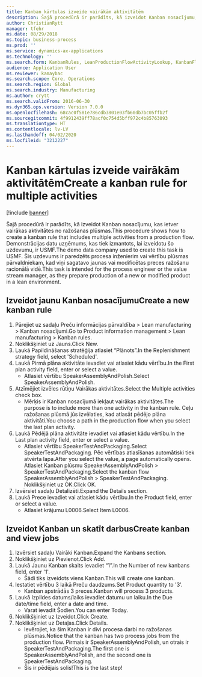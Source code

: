 ```yaml
---
title: Kanban kārtulas izveide vairākām aktivitātēm
description: Šajā procedūrā ir parādīts, kā izveidot Kanban nosacījumu, kas ietver vairākas aktivitātes no ražošanas plūsmas.
author: ChristianRytt
manager: tfehr
ms.date: 08/29/2018
ms.topic: business-process
ms.prod: ''
ms.service: dynamics-ax-applications
ms.technology: ''
ms.search.form: KanbanRules, LeanProductionFlowActivityLookup, KanbanFlowSelection, InventItemIdLookupSimple, KanbanCreateScheduled, Kanban
audience: Application User
ms.reviewer: kamaybac
ms.search.scope: Core, Operations
ms.search.region: Global
ms.search.industry: Manufacturing
ms.author: crytt
ms.search.validFrom: 2016-06-30
ms.dyn365.ops.version: Version 7.0.0
ms.openlocfilehash: 68cac0f581e786cdb3801e03fb60db7bc05ffb2f
ms.sourcegitcommit: 4f9912439ff78acf0c754d5bff972c4b85763093
ms.translationtype: HT
ms.contentlocale: lv-LV
ms.lasthandoff: 04/02/2020
ms.locfileid: "3212227"
---
```

# <a name="create-a-kanban-rule-for-multiple-activities"></a><span data-ttu-id="2890d-103">Kanban kārtulas izveide vairākām aktivitātēm</span><span class="sxs-lookup"><span data-stu-id="2890d-103">Create a kanban rule for multiple activities</span></span>

[!include [banner](../../includes/banner.md)]

<span data-ttu-id="2890d-104">Šajā procedūrā ir parādīts, kā izveidot Kanban nosacījumu, kas ietver vairākas aktivitātes no ražošanas plūsmas.</span><span class="sxs-lookup"><span data-stu-id="2890d-104">This procedure shows how to create a kanban rule that includes multiple activities from a production flow.</span></span> <span data-ttu-id="2890d-105">Demonstrācijas datu uzņēmums, kas tiek izmantots, lai izveidotu šo uzdevumu, ir USMF.</span><span class="sxs-lookup"><span data-stu-id="2890d-105">The demo data company used to create this task is USMF.</span></span> <span data-ttu-id="2890d-106">Šis uzdevums ir paredzēts procesa inženierim vai vērtību plūsmas pārvaldniekam, kad viņi sagatavo jaunas vai modificētas preces ražošanu racionālā vidē.</span><span class="sxs-lookup"><span data-stu-id="2890d-106">This task is intended for the process engineer or the value stream manager, as they prepare production of a new or modified product in a lean environment.</span></span>


## <a name="create-a-new-kanban-rule"></a><span data-ttu-id="2890d-107">Izveidot jaunu Kanban nosacījumu</span><span class="sxs-lookup"><span data-stu-id="2890d-107">Create a new kanban rule</span></span>
1. <span data-ttu-id="2890d-108">Pārejiet uz sadaļu Preču informācijas pārvaldība > Lean manufacturing > Kanban nosacījumi.</span><span class="sxs-lookup"><span data-stu-id="2890d-108">Go to Product information management > Lean manufacturing > Kanban rules.</span></span>
2. <span data-ttu-id="2890d-109">Noklikšķiniet uz Jauns.</span><span class="sxs-lookup"><span data-stu-id="2890d-109">Click New.</span></span>
3. <span data-ttu-id="2890d-110">Laukā Papildināšanas stratēģija atlasiet “Plānots”.</span><span class="sxs-lookup"><span data-stu-id="2890d-110">In the Replenishment strategy field, select 'Scheduled'.</span></span>
4. <span data-ttu-id="2890d-111">Laukā Pirmā plāna aktivitāte ievadiet vai atlasiet kādu vērtību.</span><span class="sxs-lookup"><span data-stu-id="2890d-111">In the First plan activity field, enter or select a value.</span></span>
    * <span data-ttu-id="2890d-112">Atlasiet vērtību SpeakerAssemblyAndPolish.</span><span class="sxs-lookup"><span data-stu-id="2890d-112">Select SpeakerAssemblyAndPolish.</span></span>  
5. <span data-ttu-id="2890d-113">Atzīmējiet izvēles rūtiņu Vairākas aktivitātes.</span><span class="sxs-lookup"><span data-stu-id="2890d-113">Select the Multiple activities check box.</span></span>
    * <span data-ttu-id="2890d-114">Mērķis ir Kanban nosacījumā iekļaut vairākas aktivitātes.</span><span class="sxs-lookup"><span data-stu-id="2890d-114">The purpose is to include more than one activity in the kanban rule.</span></span> <span data-ttu-id="2890d-115">Ceļu ražošanas plūsmā jūs izvēlaties, kad atlasāt pēdējo plāna aktivitāti.</span><span class="sxs-lookup"><span data-stu-id="2890d-115">You choose a path in the production flow when you select the last plan activity.</span></span>  
6. <span data-ttu-id="2890d-116">Laukā Pēdējā plāna aktivitāte ievadiet vai atlasiet kādu vērtību.</span><span class="sxs-lookup"><span data-stu-id="2890d-116">In the Last plan activity field, enter or select a value.</span></span>
    * <span data-ttu-id="2890d-117">Atlasiet vērtību SpeakerTestAndPackaging.</span><span class="sxs-lookup"><span data-stu-id="2890d-117">Select SpeakerTestAndPackaging.</span></span> <span data-ttu-id="2890d-118">Pēc vērtības atlasīšanas automātiski tiek atvērta lapa.</span><span class="sxs-lookup"><span data-stu-id="2890d-118">After you select the value, a page automatically opens.</span></span> <span data-ttu-id="2890d-119">Atlasiet Kanban plūsmu SpeakerAssemblyAndPolish > SpeakerTestAndPackaging.</span><span class="sxs-lookup"><span data-stu-id="2890d-119">Select the kanban flow SpeakerAssemblyAndPolish > SpeakerTestAndPackaging.</span></span> <span data-ttu-id="2890d-120">Noklikšķiniet uz OK.</span><span class="sxs-lookup"><span data-stu-id="2890d-120">Click OK.</span></span>  
7. <span data-ttu-id="2890d-121">Izvērsiet sadaļu Detalizēti.</span><span class="sxs-lookup"><span data-stu-id="2890d-121">Expand the Details section.</span></span>
8. <span data-ttu-id="2890d-122">Laukā Prece ievadiet vai atlasiet kādu vērtību.</span><span class="sxs-lookup"><span data-stu-id="2890d-122">In the Product field, enter or select a value.</span></span>
    * <span data-ttu-id="2890d-123">Atlasiet krājumu L0006.</span><span class="sxs-lookup"><span data-stu-id="2890d-123">Select Item L0006.</span></span>  

## <a name="create-kanban-and-view-jobs"></a><span data-ttu-id="2890d-124">Izveidot Kanban un skatīt darbus</span><span class="sxs-lookup"><span data-stu-id="2890d-124">Create kanban and view jobs</span></span>
1. <span data-ttu-id="2890d-125">Izvērsiet sadaļu Vairāki Kanban.</span><span class="sxs-lookup"><span data-stu-id="2890d-125">Expand the Kanbans section.</span></span>
2. <span data-ttu-id="2890d-126">Noklikšķiniet uz Pievienot.</span><span class="sxs-lookup"><span data-stu-id="2890d-126">Click Add.</span></span>
3. <span data-ttu-id="2890d-127">Laukā Jaunu Kanban skaits ievadiet “1”.</span><span class="sxs-lookup"><span data-stu-id="2890d-127">In the Number of new kanbans field, enter '1'.</span></span>
    * <span data-ttu-id="2890d-128">Šādi tiks izveidots viens Kanban.</span><span class="sxs-lookup"><span data-stu-id="2890d-128">This will create one kanban.</span></span>  
4. <span data-ttu-id="2890d-129">Iestatiet vērtību 3 laikā Preču daudzums.</span><span class="sxs-lookup"><span data-stu-id="2890d-129">Set Product quantity to '3'.</span></span>
    * <span data-ttu-id="2890d-130">Kanban apstrādās 3 preces.</span><span class="sxs-lookup"><span data-stu-id="2890d-130">Kanban will process 3 products.</span></span>  
5. <span data-ttu-id="2890d-131">Laukā Izpildes datums/laiks ievadiet datumu un laiku.</span><span class="sxs-lookup"><span data-stu-id="2890d-131">In the Due date/time field, enter a date and time.</span></span>
    * <span data-ttu-id="2890d-132">Varat ievadīt Šodien.</span><span class="sxs-lookup"><span data-stu-id="2890d-132">You can enter Today.</span></span>  
6. <span data-ttu-id="2890d-133">Noklikšķiniet uz Izveidot.</span><span class="sxs-lookup"><span data-stu-id="2890d-133">Click Create.</span></span>
7. <span data-ttu-id="2890d-134">Noklikšķiniet uz Detaļas.</span><span class="sxs-lookup"><span data-stu-id="2890d-134">Click Details.</span></span>
    * <span data-ttu-id="2890d-135">Ievērojiet, ka šim Kanban ir divi procesa darbi no ražošanas plūsmas.</span><span class="sxs-lookup"><span data-stu-id="2890d-135">Notice that the kanban has two process jobs from the production flow.</span></span> <span data-ttu-id="2890d-136">Pirmais ir SpeakerAssemblyAndPolish, un otrais ir SpeakerTestAndPackaging.</span><span class="sxs-lookup"><span data-stu-id="2890d-136">The first one is SpeakerAssemblyAndPolish, and the second one is SpeakerTestAndPackaging.</span></span>  
    * <span data-ttu-id="2890d-137">Šis ir pēdējais solis!</span><span class="sxs-lookup"><span data-stu-id="2890d-137">This is the last step!</span></span>  

